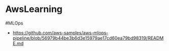 # AwsLearning

#MLOps
- https://github.com/aws-samples/aws-mlops-pipeline/blob/56979b44be3b6d3e15979ae17cd60ea79bd98319/README.md
